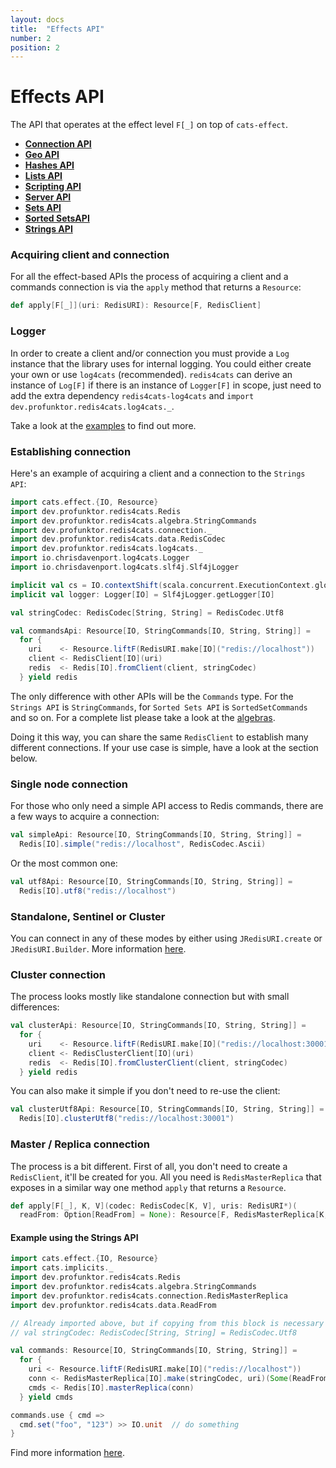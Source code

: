 ```yaml
---
layout: docs
title:  "Effects API"
number: 2
position: 2
---
```


# Effects API

The API that operates at the effect level `F[_]` on top of `cats-effect`.

- **[Connection API](./connection.html)**
- **[Geo API](./geo.html)**
- **[Hashes API](./hashes.html)**
- **[Lists API](./lists.html)**
- **[Scripting API](./scripting.html)**
- **[Server API](./server.html)**
- **[Sets API](./sets.html)**
- **[Sorted SetsAPI](./sortedsets.html)**
- **[Strings API](./strings.html)**

### Acquiring client and connection

For all the effect-based APIs the process of acquiring a client and a commands connection is via the `apply` method that returns a `Resource`:

```scala
def apply[F[_]](uri: RedisURI): Resource[F, RedisClient]
```

### Logger

In order to create a client and/or connection you must provide a `Log` instance that the library uses for internal logging. You could either create your own or use `log4cats` (recommended). `redis4cats` can derive an instance of `Log[F]` if there is an instance of `Logger[F]` in scope, just need to add the extra dependency `redis4cats-log4cats` and `import dev.profunktor.redis4cats.log4cats._`.

Take a look at the [examples](https://github.com/profunktor/redis4cats/blob/master/modules/examples/src/main/scala/dev/profunktor/redis4cats/LoggerIOApp.scala) to find out more.

### Establishing connection

Here's an example of acquiring a client and a connection to the `Strings API`:

```scala mdoc:silent
import cats.effect.{IO, Resource}
import dev.profunktor.redis4cats.Redis
import dev.profunktor.redis4cats.algebra.StringCommands
import dev.profunktor.redis4cats.connection._
import dev.profunktor.redis4cats.data.RedisCodec
import dev.profunktor.redis4cats.log4cats._
import io.chrisdavenport.log4cats.Logger
import io.chrisdavenport.log4cats.slf4j.Slf4jLogger

implicit val cs = IO.contextShift(scala.concurrent.ExecutionContext.global)
implicit val logger: Logger[IO] = Slf4jLogger.getLogger[IO]

val stringCodec: RedisCodec[String, String] = RedisCodec.Utf8

val commandsApi: Resource[IO, StringCommands[IO, String, String]] =
  for {
    uri    <- Resource.liftF(RedisURI.make[IO]("redis://localhost"))
    client <- RedisClient[IO](uri)
    redis  <- Redis[IO].fromClient(client, stringCodec)
  } yield redis
```

The only difference with other APIs will be the `Commands` type. For the `Strings API` is `StringCommands`, for `Sorted Sets API` is `SortedSetCommands` and so on. For a complete list please take a look at the [algebras](https://github.com/profunktor/redis4cats/tree/master/modules/effects/src/main/scala/dev/profunktor/redis4cats/algebra).

Doing it this way, you can share the same `RedisClient` to establish many different connections. If your use case is simple, have a look at the section below.

### Single node connection

For those who only need a simple API access to Redis commands, there are a few ways to acquire a connection:

```scala mdoc:silent
val simpleApi: Resource[IO, StringCommands[IO, String, String]] =
  Redis[IO].simple("redis://localhost", RedisCodec.Ascii)
```

Or the most common one:

```scala mdoc:silent
val utf8Api: Resource[IO, StringCommands[IO, String, String]] =
  Redis[IO].utf8("redis://localhost")
```

### Standalone, Sentinel or Cluster

You can connect in any of these modes by either using `JRedisURI.create` or `JRedisURI.Builder`. More information
[here](https://github.com/lettuce-io/lettuce-core/wiki/Redis-URI-and-connection-details).

### Cluster connection

The process looks mostly like standalone connection but with small differences:

```scala mdoc:silent
val clusterApi: Resource[IO, StringCommands[IO, String, String]] =
  for {
    uri    <- Resource.liftF(RedisURI.make[IO]("redis://localhost:30001"))
    client <- RedisClusterClient[IO](uri)
    redis  <- Redis[IO].fromClusterClient(client, stringCodec)
  } yield redis
```

You can also make it simple if you don't need to re-use the client:

```scala mdoc:silent
val clusterUtf8Api: Resource[IO, StringCommands[IO, String, String]] =
  Redis[IO].clusterUtf8("redis://localhost:30001")
```

### Master / Replica connection

The process is a bit different. First of all, you don't need to create a `RedisClient`, it'll be created for you. All you need is `RedisMasterReplica` that exposes in a similar way one method `apply` that returns a `Resource`.

```scala
def apply[F[_], K, V](codec: RedisCodec[K, V], uris: RedisURI*)(
  readFrom: Option[ReadFrom] = None): Resource[F, RedisMasterReplica[K, V]]
```

#### Example using the Strings API

```scala mdoc:silent
import cats.effect.{IO, Resource}
import cats.implicits._
import dev.profunktor.redis4cats.Redis
import dev.profunktor.redis4cats.algebra.StringCommands
import dev.profunktor.redis4cats.connection.RedisMasterReplica
import dev.profunktor.redis4cats.data.ReadFrom

// Already imported above, but if copying from this block is necessary
// val stringCodec: RedisCodec[String, String] = RedisCodec.Utf8

val commands: Resource[IO, StringCommands[IO, String, String]] =
  for {
    uri <- Resource.liftF(RedisURI.make[IO]("redis://localhost"))
    conn <- RedisMasterReplica[IO].make(stringCodec, uri)(Some(ReadFrom.MasterPreferred))
    cmds <- Redis[IO].masterReplica(conn)
  } yield cmds

commands.use { cmd =>
  cmd.set("foo", "123") >> IO.unit  // do something
}
```

Find more information [here](https://github.com/lettuce-io/lettuce-core/wiki/Master-Replica#examples).

